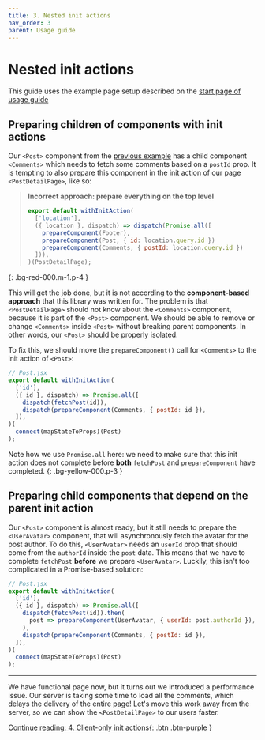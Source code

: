 ```yaml
---
title: 3. Nested init actions
nav_order: 3
parent: Usage guide
---
```


# Nested init actions
This guide uses the example page setup described on the [start page of usage guide](./usage)

## Preparing children of components with init actions
Our `<Post>` component from the [previous example](./using-init-props) has a child component
`<Comments>` which needs to fetch some comments based on a `postId` prop. It is tempting to also
prepare this component in the init action of our page `<PostDetailPage>`, like so:


> **Incorrect approach: prepare everything on the top level**
> ```javascript
> export default withInitAction(
>   ['location'],
>   ({ location }, dispatch) => dispatch(Promise.all([
>     prepareComponent(Footer),
>     prepareComponent(Post, { id: location.query.id })
>     prepareComponent(Comments, { postId: location.query.id })
>   ])),
> )(PostDetailPage);
> ```
{: .bg-red-000.m-1.p-4 }

This will get the job done, but it is not according to the **component-based approach** that this
library was written for. The problem is that `<PostDetailPage>` should not know about the
`<Comments>` component, because it is part of the `<Post>` component. We should be able to
remove or change `<Comments>` inside `<Post>` without breaking parent
components. In other words, our `<Post>` should be properly isolated.

To fix this, we should move the `prepareComponent()` call for `<Comments>` to the init action of
`<Post>`:

```javascript
// Post.jsx
export default withInitAction(
  ['id'],
  ({ id }, dispatch) => Promise.all([
    dispatch(fetchPost(id)),
    dispatch(prepareComponent(Comments, { postId: id }),
  ]),
)(
  connect(mapStateToProps)(Post)
);
```

Note how we use `Promise.all` here: we need to make sure that this init action does not complete
before **both** `fetchPost` and `prepareComponent` have completed.
{: .bg-yellow-000.p-3 }

## Preparing child components that depend on the parent init action
Our `<Post>` component is almost ready, but it still needs to prepare the `<UserAvatar>` component,
that will asynchronously fetch the avatar for the post author. To do this, `<UserAvatar>` needs
an `userId` prop that should come from the `authorId` inside the `post` data. This means that we
have to complete `fetchPost` **before** we prepare `<UserAvatar>`. Luckily, this isn't too
complicated in a Promise-based solution:

```javascript
// Post.jsx
export default withInitAction(
  ['id'],
  ({ id }, dispatch) => Promise.all([
    dispatch(fetchPost(id)).then(
      post => prepareComponent(UserAvatar, { userId: post.authorId }),
    ),
    dispatch(prepareComponent(Comments, { postId: id }),
  ]),
)(
  connect(mapStateToProps)(Post)
);
```

___

We have functional page now, but it turns out we introduced a performance issue. Our server is
taking some time to load all the comments, which delays the delivery of the entire page! Let's move
this work away from the server, so we can show the `<PostDetailPage>` to our users faster.

[Continue reading: 4. Client-only init actions](./client-only){: .btn .btn-purple }



